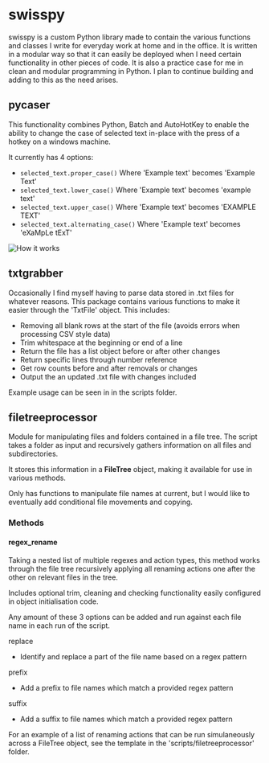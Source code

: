 # swisspy

swisspy is a custom Python library made to contain the various functions and classes I write for everyday work at home and in the office. It is written in a modular way so that it can easily be deployed when I need certain functionality in other pieces of code. It is also a practice case for me in clean and modular programming in Python. I plan to continue building and adding to this as the need arises.

## pycaser

This functionality combines Python, Batch and AutoHotKey to enable the ability to change the case of selected text in-place with the press of a hotkey on a windows machine.

It currently has 4 options:

- `selected_text.proper_case()` Where 'Example text' becomes 'Example Text'
- `selected_text.lower_case()` Where 'Example text' becomes 'example text'
- `selected_text.upper_case()` Where 'Example text' becomes 'EXAMPLE TEXT'
- `selected_text.alternating_case()` Where 'Example text' becomes 'eXaMpLe tExT'

![How it works](https://i.imgur.com/91Llxy3.gif)


## txtgrabber

Occasionally I find myself having to parse data stored in .txt files for whatever reasons. This package contains various functions to make it easier through the 'TxtFile' object. This includes:

- Removing all blank rows at the start of the file (avoids errors when processing CSV style data)
- Trim whitespace at the beginning or end of a line
- Return the file has a list object before or after other changes
- Return specific lines through number reference
- Get row counts before and after removals or changes
- Output the an updated .txt file with changes included

Example usage can be seen in in the scripts folder.


## filetreeprocessor

Module for manipulating files and folders contained in a file tree. The script takes a folder as input and recursively gathers information on all files and subdirectories.

It stores this information in a **FileTree** object, making it available for use in various methods.

Only has functions to manipulate file names at current, but I would like to eventually add conditional file movements and copying.

### Methods

#### regex_rename

Taking a nested list of multiple regexes and action types, this method works through the file tree recursively applying all renaming actions one after the other on relevant files in the tree.

Includes optional trim, cleaning and checking functionality easily configured in object initialisation code.

Any amount of these 3 options can be added and run against each file name in each run of the script.
    
replace
- Identify and replace a part of the file name based on a regex pattern

prefix
- Add a prefix to file names which match a provided regex pattern
    
suffix
- Add a suffix to file names which match a provided regex pattern

For an example of a list of renaming actions that can be run simulaneously across a FileTree object, see the template in the 'scripts/filetreeprocessor' folder.